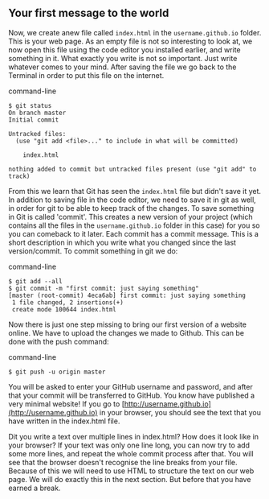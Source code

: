 ## Your first message to the world

Now, we create anew file called `index.html`  in the `username.github.io` folder. This is your web page. As an empty file is not so interesting to look at, we now open this file using the code editor you installed earlier, and write something in it. What exactly you write is not so important. Just write whatever comes to your mind. After saving the file we go back to the Terminal in order to put this file on the internet.

command-line

```
$ git status
On branch master
Initial commit

Untracked files:
  (use "git add <file>..." to include in what will be committed)

    index.html

nothing added to commit but untracked files present (use "git add" to track)
```

From this we learn that  Git has seen the `index.html` file but didn't save it yet. In addition to saving file in the code editor, we need to save it in git as well, in order for git to be able to keep track of the changes. To save something in Git is called 'commit'. This creates a new version of your project \(which contains all the files in the `username.github.io` folder in this case\) for you so you can comeback to it later. Each commit has a commit message. This is a short description in which you write what you changed since the last version/commit. To commit something in git we do:

command-line

```
$ git add --all
$ git commit -m "first commit: just saying something"
[master (root-commit) 4eca6ab] first commit: just saying something
 1 file changed, 2 insertions(+)
 create mode 100644 index.html
```

Now there is just one step missing to bring our first version of a website online. We have to upload the changes we made to Github. This can be done with the push command:

command-line

```
$ git push -u origin master
```

You will be asked to enter your GitHub username and password, and after that your commit will be transferred to GitHub. You know have published a very minimal website! If you go to  [http://username.github.io](http://username.github.io) in your browser, you should see the text that you have written in the index.html file.

Dit you write a text over multiple lines in index.html? How does it look like in your browser? If your text was only one line long, you can now try to add some more lines, and repeat the whole commit process after that. You will see that the browser doesn't recognise the line breaks from your file. Because of this we will need to use HTML to structure the text on our web page. We will do exactly this in the next section. But before that you have earned a break.

